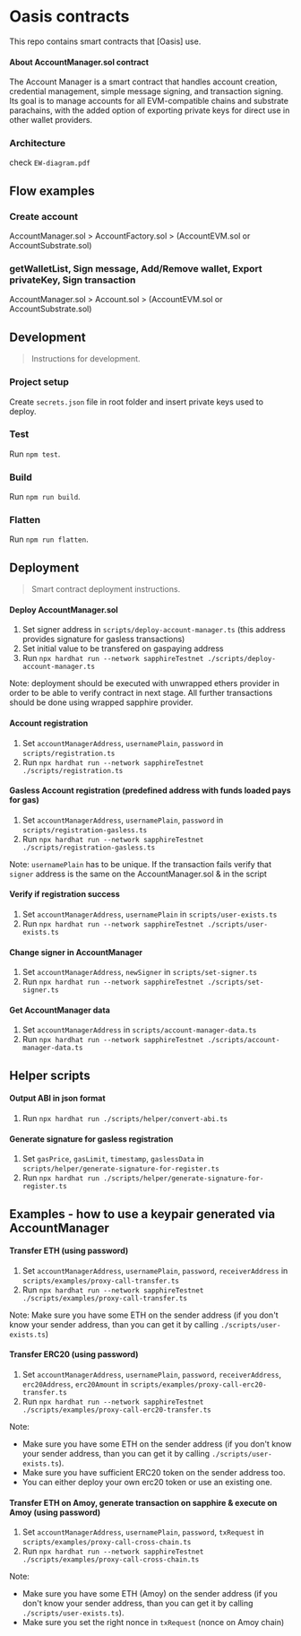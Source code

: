 # Oasis contracts

This repo contains smart contracts that [Oasis] use.

#### About AccountManager.sol contract

The Account Manager is a smart contract that handles account creation, credential management, simple message signing, and transaction signing. Its goal is to manage accounts for all EVM-compatible chains and substrate parachains, with the added option of exporting private keys for direct use in other wallet providers.

### Architecture
check `EW-diagram.pdf`

## Flow examples

### Create account
AccountManager.sol > AccountFactory.sol > (AccountEVM.sol or AccountSubstrate.sol)

### getWalletList, Sign message, Add/Remove wallet, Export privateKey, Sign transaction
AccountManager.sol > Account.sol > (AccountEVM.sol or AccountSubstrate.sol)

## Development

> Instructions for development.

### Project setup

Create `secrets.json` file in root folder and insert private keys used to deploy.

### Test

Run `npm test`.

### Build

Run `npm run build`.

### Flatten

Run `npm run flatten`.

## Deployment

> Smart contract deployment instructions.

#### Deploy AccountManager.sol

1. Set signer address in `scripts/deploy-account-manager.ts` (this address provides signature for gasless transactions)
2. Set initial value to be transfered on gaspaying address
3. Run `npx hardhat run --network sapphireTestnet ./scripts/deploy-account-manager.ts`

Note: deployment should be executed with unwrapped ethers provider in order to be able to verify contract in next stage. All further transactions should be done using wrapped sapphire provider.

#### Account registration

1. Set `accountManagerAddress`, `usernamePlain`, `password` in `scripts/registration.ts`
2. Run `npx hardhat run --network sapphireTestnet ./scripts/registration.ts`

#### Gasless Account registration (predefined address with funds loaded pays for gas)

1. Set `accountManagerAddress`, `usernamePlain`, `password` in `scripts/registration-gasless.ts`
2. Run `npx hardhat run --network sapphireTestnet ./scripts/registration-gasless.ts`

Note: `usernamePlain` has to be unique. If the transaction fails verify that `signer` address is the same on the AccountManager.sol & in the script

#### Verify if registration success

1. Set `accountManagerAddress`, `usernamePlain` in `scripts/user-exists.ts`
2. Run `npx hardhat run --network sapphireTestnet ./scripts/user-exists.ts`

#### Change signer in AccountManager

1. Set `accountManagerAddress`, `newSigner` in `scripts/set-signer.ts`
2. Run `npx hardhat run --network sapphireTestnet ./scripts/set-signer.ts`

#### Get AccountManager data

1. Set `accountManagerAddress` in `scripts/account-manager-data.ts`
2. Run `npx hardhat run --network sapphireTestnet ./scripts/account-manager-data.ts`

## Helper scripts

#### Output ABI in json format
1. Run `npx hardhat run ./scripts/helper/convert-abi.ts`

#### Generate signature for gasless registration

1. Set `gasPrice`, `gasLimit`, `timestamp`, `gaslessData` in `scripts/helper/generate-signature-for-register.ts`
2. Run `npx hardhat run ./scripts/helper/generate-signature-for-register.ts`

## Examples - how to use a keypair generated via AccountManager

#### Transfer ETH (using password)

1. Set `accountManagerAddress`, `usernamePlain`, `password`, `receiverAddress` in `scripts/examples/proxy-call-transfer.ts`
2. Run `npx hardhat run --network sapphireTestnet ./scripts/examples/proxy-call-transfer.ts`

Note: Make sure you have some ETH on the sender address (if you don't know your sender address, than you can get it by calling `./scripts/user-exists.ts`)

#### Transfer ERC20 (using password)

1. Set `accountManagerAddress`, `usernamePlain`, `password`, `receiverAddress`, `erc20Address`, `erc20Amount` in `scripts/examples/proxy-call-erc20-transfer.ts`
2. Run `npx hardhat run --network sapphireTestnet ./scripts/examples/proxy-call-erc20-transfer.ts`

Note: 
- Make sure you have some ETH on the sender address (if you don't know your sender address, than you can get it by calling `./scripts/user-exists.ts`).
- Make sure you have sufficient ERC20 token on the sender address too.
- You can either deploy your own erc20 token or use an existing one.

#### Transfer ETH on Amoy, generate transaction on sapphire & execute on Amoy (using password)

1. Set `accountManagerAddress`, `usernamePlain`, `password`, `txRequest` in `scripts/examples/proxy-call-cross-chain.ts`
2. Run `npx hardhat run --network sapphireTestnet ./scripts/examples/proxy-call-cross-chain.ts`

Note: 
- Make sure you have some ETH (Amoy) on the sender address (if you don't know your sender address, than you can get it by calling `./scripts/user-exists.ts`).
- Make sure you set the right nonce in `txRequest` (nonce on Amoy chain)